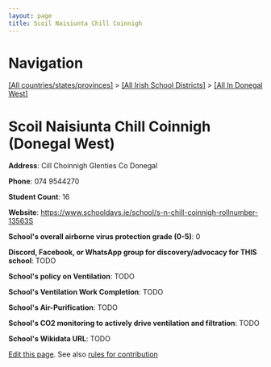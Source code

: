 ```yaml
---
layout: page
title: Scoil Naisiunta Chill Coinnigh
---
```

# Navigation

[[All countries/states/provinces]](../../..) > [[All Irish School Districts]](../..) > [[All In Donegal West]](..)

# Scoil Naisiunta Chill Coinnigh (Donegal West)

**Address**: Cill Choinnigh Glenties Co Donegal

**Phone**: 074 9544270

**Student Count**: 16

**Website**: <https://www.schooldays.ie/school/s-n-chill-coinnigh-rollnumber-13563S>

**School's overall airborne virus protection grade (0-5)**: 0

**Discord, Facebook, or WhatsApp group for discovery/advocacy for THIS school**: TODO

**School's policy on Ventilation**: TODO

**School's Ventilation Work Completion**: TODO

**School's Air-Purification**: TODO

**School's CO2 monitoring to actively drive ventilation and filtration**: TODO

**School's Wikidata URL**: TODO


[Edit this page](https://github.com/ventilate-schools/Ireland/edit/main/./Donegal_West/Scoil_Naisiunta_Chill_Coinnigh.md). See also [rules for contribution](../../../contribution-rules/)